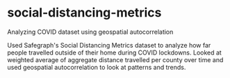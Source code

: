# social-distancing-metrics
Analyzing COVID dataset using geospatial autocorrelation

Used Safegraph's Social Distancing Metrics dataset to analyze how far people travelled outside of their home during COVID lockdowns. Looked at weighted average of aggregate distance travelled per county over time and used geospatial autocorrelation to look at patterns and trends.
